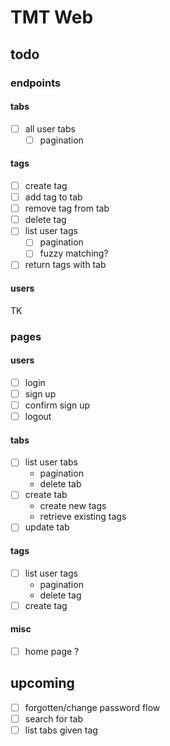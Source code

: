 # TMT Web

## todo

### endpoints

#### tabs

- [ ] all user tabs
  - [ ] pagination

#### tags

- [ ] create tag
- [ ] add tag to tab
- [ ] remove tag from tab
- [ ] delete tag
- [ ] list user tags
  - [ ] pagination
  - [ ] fuzzy matching?
- [ ] return tags with tab

#### users

TK

### pages

#### users

- [ ] login
- [ ] sign up
- [ ] confirm sign up
- [ ] logout

#### tabs

- [ ] list user tabs
  - pagination
  - delete tab
- [ ] create tab
  - create new tags
  - retrieve existing tags
- [ ] update tab

#### tags

- [ ] list user tags
  - pagination
  - delete tag
- [ ] create tag

#### misc

- [ ] home page ?

## upcoming

- [ ] forgotten/change password flow
- [ ] search for tab
- [ ] list tabs given tag
